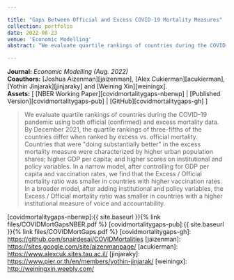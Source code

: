 ```yaml
---

title: "Gaps Between Official and Excess COVID-19 Mortality Measures"
collection: portfolio
date: 2022-08-23
venue: 'Economic Modelling'
abstract: "We evaluate quartile rankings of countries during the COVID-19 pandemic using both official (confirmed) and excess mortality data. By December 2021, the quartile rankings of three-fifths of the countries differ when ranked by excess vs. official mortality. Countries that are ‘doing substantially better’ in the excess mortality are characterized by higher urban population shares; higher GDP/Capita; and higher scores on institutional and policy variables. We perform two regressions in which the ratio of Cumulative Excess to Official COVID-19 mortalities (E/O ratio) is regressed on covariates. In a narrow study, controlling for GDP/Capita and vaccination rates, by December 2021 the E/O ratio was smaller in countries with higher vaccination rates. In a broad study, adding institutional and policy variables, the E/O ratio was smaller in countries with higher degree of voice and accountability. The arrival of vaccines in 2021 and voice and accountability had a discernible association on the E/O ratio."

---
```


**Journal:** _Economic Modelling (Aug. 2022)_
<br>
**Coauthors:** [Joshua Aizenman][jaizenman], [Alex Cukierman][acukierman], [Yothin Jinjarak][jinjaraky] and [Weining Xin][weiningx].
<br/>
**Assets:** [ [NBER Working Paper][covidmortalitygaps-nberwp] | [Published Version][covidmortalitygaps-pub] | [GitHub][covidmortalitygaps-gh] ]
> We evaluate quartile rankings of countries during the COVID-19 pandemic using both official (confirmed) and excess mortality data. By December 2021, the quartile rankings of three-fifths of the countries differ when ranked by excess vs. official mortality. Countries that were "doing substantially better" in the excess mortality measure were characterized by higher urban population shares; higher GDP per capita; and higher scores on institutional and policy variables. In a narrow model, after controlling for GDP per capita and vaccination rates, we find that the Excess / Official mortality ratio was smaller in countries with higher vaccination rates. In a broader model, after adding institutional and policy variables, the Excess / Official mortality ratio was smaller in countries with a higher institutional measure of voice and accountability.
> </div>

[covidmortalitygaps-nberwp]:{{ site.baseurl }}{% link files/COVIDMortGapsNBER.pdf %}
[covidmortalitygaps-pub]:{{ site.baseurl }}{% link files/COVIDMortGaps.pdf %}
[covidmortalitygaps-gh]: https://github.com/snairdesai/COVIDMortalities
[jaizenman]: https://sites.google.com/site/aizenmanpage/
[acukierman]: https://www.alexcuk.sites.tau.ac.il/
[jinjaraky]: https://www.pier.or.th/en/members/yothin-jinjarak/
[weiningx]: http://weiningxin.weebly.com/
